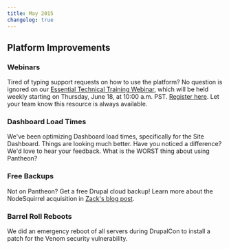 ```yaml
---
title: May 2015
changelog: true
---
```

## Platform Improvements

### Webinars
Tired of typing support requests on how to use the platform? No question is ignored on our [Essential Technical Training Webinar](https://pantheon.io/pantheon-essential-training), which will be held weekly starting on Thursday, June 18, at 10:00 a.m. PST. [Register here](https://pantheon.io/essential-developer-training). Let your team know this resource is always available.

### Dashboard Load Times
We've been optimizing Dashboard load times, specifically for the Site Dashboard. Things are looking much better. Have you noticed a difference? We'd love to hear your feedback. What is the WORST thing about using Pantheon?

### Free Backups
Not on Pantheon? Get a free Drupal cloud backup! Learn more about the NodeSquirrel acquisition in [Zack's blog post](https://pantheon.io/blog/why-pantheon-bought-nodesquirrel).

### Barrel Roll Reboots
We did an emergency reboot of all servers during DrupalCon to install a patch for the Venom security vulnerability.
